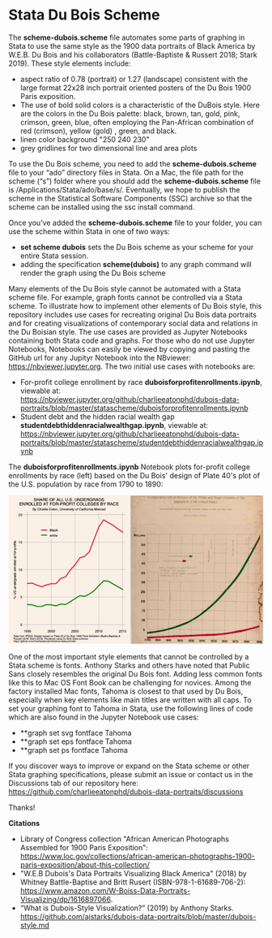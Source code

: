 # Stata Du Bois Scheme

The **scheme-dubois.scheme** file automates some parts of graphing in Stata to use the same style as the 1900 data portraits of Black America by W.E.B. Du Bois and his collaborators (Battle-Baptiste & 
Russert 2018; Stark 2019). These style elements include:
* aspect ratio of 0.78 (portrait) or 1.27 (landscape) consistent with the large format 22x28 inch portrait oriented posters of the Du Bois 1900 Paris exposition.
* The use of bold solid colors is a characteristic of the DuBois style. Here are the colors in the Du Bois palette: black, brown, tan, gold, pink, crimson, green, blue, often employing the Pan-African combination of red (crimson), yellow (gold) , green, and black.
* linen color background "250 240 230"
* grey gridlines for two dimensional line and area plots

To use the Du Bois scheme, you need to add the **scheme-dubois.scheme** file to your “ado” directory files in Stata. On a Mac, the file path for the scheme (“s”) folder where you should add the **scheme-dubois.scheme** file is /Applications/Stata/ado/base/s/. Eventually, we hope to publish the scheme in the Statistical Software Components (SSC) archive so that the scheme can be installed using the ssc install command.

Once you’ve added the **scheme-dubois.scheme** file to your folder, you can use the scheme within Stata in one of two ways:
* **set scheme dubois** sets the Du Bois scheme as your scheme for your entire Stata session.
* adding the specification **scheme(dubois)** to any graph command will render the graph using the Du Bois scheme

Many elements of the Du Bois style cannot be automated with a Stata scheme file. For example, graph fonts cannot be controlled via a Stata scheme. To illustrate how to implement other elements of Du Bois style, this repository includes use cases for recreating original Du Bois data portraits and for creating visualizations of contemporary social data and relations in the Du Boisian style. The use cases are provided as Jupyter Notebooks containing both Stata code and graphs. For those who do not use Jupyter Notebooks, Notebooks can easily be viewed by copying and pasting the GitHub url for any Jupityr Notebook into the NBviewer: https://nbviewer.jupyter.org. The two initial use cases with notebooks are:
* For-profit college enrollment by race **duboisforprofitenrollments.ipynb**, viewable at: https://nbviewer.jupyter.org/github/charlieeatonphd/dubois-data-portraits/blob/master/statascheme/duboisforprofitenrollments.ipynb
* Student debt and the hidden racial wealth gap **studentdebthiddenracialwealthgap.ipynb**, viewable at: https://nbviewer.jupyter.org/github/charlieeatonphd/dubois-data-portraits/blob/master/statascheme/studentdebthiddenracialwealthgap.ipynb

The **duboisforprofitenrollments.ipynb** Notebook plots for-profit college enrollments by race (left) based on the Du Bois' design of Plate 40's plot of the U.S. population by race from 1790 to 1890:

![forprofitsvsplate40](duboisforprofitsvspopulation19701890.png)

One of the most important style elements that cannot be controlled by a Stata scheme is fonts. Anthony Starks and others have noted that Public Sans closely resembles the original Du Bois font. Adding less common fonts like this to Mac OS Font Book can be challenging for novices. Among the factory installed Mac fonts, Tahoma is closest to that used by Du Bois, especially when key elements like main titles are written with all caps. To set your graphing font to Tahoma in Stata, use the following lines of code which are also found in the Jupyter Notebook use cases:
* **graph set svg fontface Tahoma
* **graph set eps fontface Tahoma
* **graph set ps fontface Tahoma

If you discover ways to improve or expand on the Stata scheme or other Stata graphing specifications, please submit an issue or contact us in the Discussions tab of our repository here: https://github.com/charlieeatonphd/dubois-data-portraits/discussions

Thanks!

**Citations**
* Library of Congress collection "African American Photographs Assembled for 1900 Paris Exposition": https://www.loc.gov/collections/african-american-photographs-1900-paris-exposition/about-this-collection/ 
* "W.E.B Dubois's Data Portraits Visualizing Black America" (2018) by Whitney Battle-Baptise and Britt Rusert (ISBN-978-1-61689-706-2): https://www.amazon.com/W-Boiss-Data-Portraits-Visualizing/dp/1616897066.
* “What is Dubois-Style Visualization?” (2019) by Anthony Starks. https://github.com/ajstarks/dubois-data-portraits/blob/master/dubois-style.md